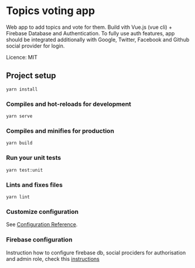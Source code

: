 # Topics voting app

Web app to add topics and vote for them. Build vith Vue.js (vue cli) + Firebase Database and Authentication.
To fully use auth features, app should be integrated additionally with Google, Twitter, Facebook and Github social provider for login.

Licence: MIT

## Project setup
```
yarn install
```

### Compiles and hot-reloads for development
```
yarn serve
```

### Compiles and minifies for production
```
yarn build
```

### Run your unit tests
```
yarn test:unit
```

### Lints and fixes files
```
yarn lint
```

### Customize configuration
See [Configuration Reference](https://cli.vuejs.org/config/).

### Firebase configuration
Instruction how to configure firebase db, social prociders for authorisation and admin role, check this [instructions](fb-docs.md)
